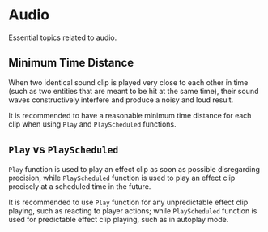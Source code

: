 # Audio

Essential topics related to audio.

## Minimum Time Distance

When two identical sound clip is played very close to each other in time (such as two entities that are meant to be hit at the same time), their sound waves constructively interfere and produce a noisy and loud result.

It is recommended to have a reasonable minimum time distance for each clip when using `Play` and `PlayScheduled` functions.

## `Play` vs `PlayScheduled`

`Play` function is used to play an effect clip as soon as possible disregarding precision, while `PlayScheduled` function is used to play an effect clip precisely at a scheduled time in the future.

It is recommended to use `Play` function for any unpredictable effect clip playing, such as reacting to player actions; while `PlayScheduled` function is used for predictable effect clip playing, such as in autoplay mode.
